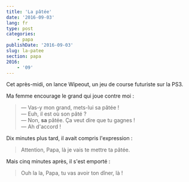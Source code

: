 ```yaml
---
title: 'La pâtée'
date: '2016-09-03'
lang: fr
type: post
categories:
    - papa
publishDate: '2016-09-03'
slug: la-patee
section: papa
2016:
    - '09'
---
```


Cet après-midi, on lance Wipeout, un jeu de course futuriste sur la PS3.

<!--more-->

Ma femme encourage le grand qui joue contre moi :

> — Vas-y mon grand, mets-lui sa pâtée !  
> — Euh, il est où son pâté ?  
> — Non, **sa** pâtée. Ça veut dire que tu gagnes !  
> — Ah d'accord !

Dix minutes plus tard, il avait compris l'expression :

> Attention, Papa, là je vais te mettre ta pâtée.

Mais cinq minutes après, il s'est emporté :

> Ouh la la, Papa, tu vas avoir ton dîner, là !
